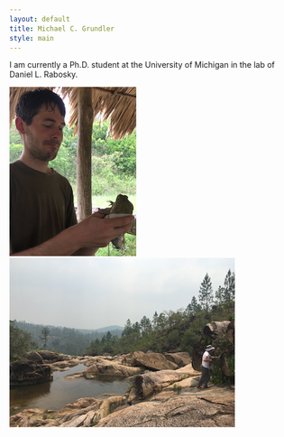```yaml
---
layout: default
title: Michael C. Grundler
style: main
---
```

<div class="blurb">
    <p>I am currently a Ph.D. student at the University of Michigan in the lab of Daniel L. Rabosky.</p>
    <p float="left">
        <img src="mcg1.png">
        <img src="mcg2.png">
    </p>
</div>
